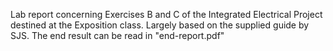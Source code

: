 Lab report concerning Exercises B and C of the Integrated Electrical Project destined at the Exposition class. Largely based on the supplied guide by SJS. The end result can be read in "end-report.pdf"
